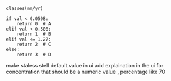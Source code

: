     classes(mm/yr)
    
    if val < 0.0508:
        return 0  # A
    elif val < 0.508:
        return 1  # B
    elif val <= 1.27:
        return 2  # C
    else:
        return 3  # D

make staless stell default value in ui 
add explaination in the ui for concentration that should be a numeric value , percentage like 70